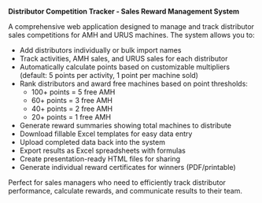 **Distributor Competition Tracker - Sales Reward Management System**

A comprehensive web application designed to manage and track distributor sales competitions for AMH and URUS machines. The system allows you to:

- Add distributors individually or bulk import names
- Track activities, AMH sales, and URUS sales for each distributor
- Automatically calculate points based on customizable multipliers (default: 5 points per activity, 1 point per machine sold)
- Rank distributors and award free machines based on point thresholds:
  - 100+ points = 5 free AMH
  - 60+ points = 3 free AMH
  - 40+ points = 2 free AMH
  - 20+ points = 1 free AMH
- Generate reward summaries showing total machines to distribute
- Download fillable Excel templates for easy data entry
- Upload completed data back into the system
- Export results as Excel spreadsheets with formulas
- Create presentation-ready HTML files for sharing
- Generate individual reward certificates for winners (PDF/printable)

Perfect for sales managers who need to efficiently track distributor performance, calculate rewards, and communicate results to their team.
